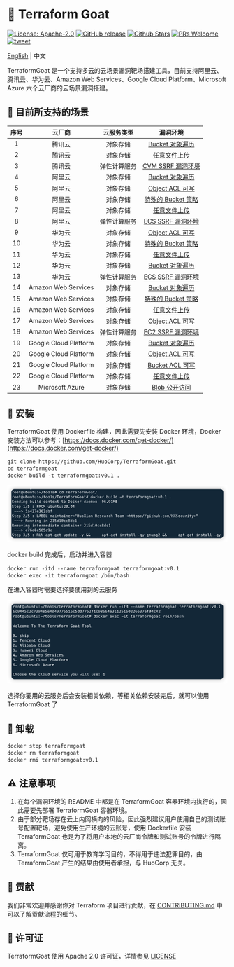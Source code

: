 # :star2: Terraform Goat

[![License: Apache-2.0](https://img.shields.io/badge/license-Apache--2.0-blue)](https://github.com/HuoCorp/TerraformGoat/blob/main/LICENSE) [![GitHub release](https://img.shields.io/github/release/HuoCorp/TerraformGoat.svg)](https://github.com/HuoCorp/TerraformGoat/releases) [![Github Stars](https://img.shields.io/github/stars/HuoCorp/TerraformGoat)](https://github.com/HuoCorp/TerraformGoat/stargazers) [![PRs Welcome](https://img.shields.io/badge/PRs-welcome-brightgreen.svg)](https://github.com/HuoCorp/TerraformGoat/pulls) [![tweet](https://img.shields.io/twitter/url?url=https://github.com/HuoCorp/TerraformGoat)](https://twitter.com/intent/tweet/?text=TerraformGoat%20is%20HuoCorp%20research%20lab's%20%22Vulnerable%20by%20Design%22%20multi%20cloud%20deployment%20tool.%20Check%20it%20out%20https%3A%2F%2Fgithub.com%2FHuoCorp%2FTerraformGoat%0A%23TerraformGoat%20%23Terraform%20%23Cloud%20%23Security%20%23cloudsecurity)

[English](./README.md) | 中文

TerraformGoat 是一个支持多云的云场景漏洞靶场搭建工具，目前支持阿里云、腾讯云、华为云、Amazon Web Services、Google
Cloud Platform、Microsoft Azure 六个云厂商的云场景漏洞搭建。

## :dart: 目前所支持的场景

| 序号 |         云厂商         |  云服务类型  |                           漏洞环境                           |
| :--: | :--------------------: | :----------: | :----------------------------------------------------------: |
|  1   |         腾讯云         |   对象存储   | [Bucket 对象遍历](https://github.com/HuoCorp/TerraformGoat/tree/main/tencentcloud/object_storage_service/bucket_object_traversal) |
|  2   |         腾讯云         |   对象存储   | [任意文件上传](https://github.com/HuoCorp/TerraformGoat/tree/main/tencentcloud/object_storage_service/unrestricted_file_upload) |
|  3  |         腾讯云         |   弹性计算服务   | [CVM SSRF 漏洞环境](https://github.com/HuoCorp/TerraformGoat/tree/main/tencentcloud/elastic_computing_service/cvm_ssrf) |
|  4  |         阿里云         |   对象存储   | [Bucket 对象遍历](https://github.com/HuoCorp/TerraformGoat/tree/main/aliyun/object_storage_service/bucket_object_traversal) |
|  5  |         阿里云         |   对象存储   | [Object ACL 可写](https://github.com/HuoCorp/TerraformGoat/tree/main/aliyun/object_storage_service/object_acl_writable) |
|  6  |         阿里云         |   对象存储   | [特殊的 Bucket 策略](https://github.com/HuoCorp/TerraformGoat/tree/main/aliyun/object_storage_service/special_bucket_policy) |
|  7  |         阿里云         |   对象存储   | [任意文件上传](https://github.com/HuoCorp/TerraformGoat/tree/main/aliyun/object_storage_service/unrestricted_file_upload) |
|  8  |  阿里云  | 弹性计算服务 | [ECS SSRF 漏洞环境](https://github.com/HuoCorp/TerraformGoat/tree/main/aliyun/elastic_computing_service/ecs_ssrf) |
|  9  |         华为云         |   对象存储   | [Object ACL 可写](https://github.com/HuoCorp/TerraformGoat/tree/main/huaweicloud/object_storage_service/object_acl_writable) |
|  10  |         华为云         |   对象存储   | [特殊的 Bucket 策略](https://github.com/HuoCorp/TerraformGoat/tree/main/huaweicloud/object_storage_service/special_bucket_policy) |
|  11  |         华为云         |   对象存储   | [任意文件上传](https://github.com/HuoCorp/TerraformGoat/tree/main/huaweicloud/object_storage_service/unrestricted_file_upload) |
|  12  |         华为云         |   对象存储   | [Bucket 对象遍历](https://github.com/HuoCorp/TerraformGoat/tree/main/huaweicloud/object_storage_service/bucket_object_traversal) |
|  13  |  华为云  | 弹性计算服务 | [ECS SSRF 漏洞环境](https://github.com/HuoCorp/TerraformGoat/tree/main/huaweicloud/elastic_computing_service/ecs_ssrf) |
|  14  |  Amazon  Web Services  |   对象存储   | [Bucket 对象遍历](https://github.com/HuoCorp/TerraformGoat/tree/main/aws/object_storage_service/bucket_object_traversal) |
|  15  |  Amazon  Web Services  |   对象存储   | [特殊的 Bucket 策略](https://github.com/HuoCorp/TerraformGoat/tree/main/aws/object_storage_service/special_bucket_policy) |
|  16  |  Amazon  Web Services  |   对象存储   | [任意文件上传](https://github.com/HuoCorp/TerraformGoat/tree/main/aws/object_storage_service/unrestricted_file_upload) |
|  17  |  Amazon  Web Services  |   对象存储   | [Object ACL 可写](https://github.com/HuoCorp/TerraformGoat/tree/main/aws/object_storage_service/object_acl_writable) |
|  18  |  Amazon  Web Services  | 弹性计算服务 | [EC2 SSRF 漏洞环境](https://github.com/HuoCorp/TerraformGoat/tree/main/aws/elastic_computing_service/ec2_ssrf) |
|  19  | Google  Cloud Platform |   对象存储   | [Bucket 对象遍历](https://github.com/HuoCorp/TerraformGoat/tree/main/gcp/object_storage_service/bucket_object_traversal) |
|  20  | Google  Cloud Platform |   对象存储   | [Object ACL 可写](https://github.com/HuoCorp/TerraformGoat/tree/main/gcp/object_storage_service/object_acl_writable) |
|  21  | Google  Cloud Platform |   对象存储   | [Bucket ACL 可写](https://github.com/HuoCorp/TerraformGoat/tree/main/gcp/object_storage_service/bucket_acl_writable) |
|  22  | Google  Cloud Platform |   对象存储   | [任意文件上传](https://github.com/HuoCorp/TerraformGoat/tree/main/gcp/object_storage_service/unrestricted_file_upload) |
|  23  |    Microsoft  Azure    |   对象存储   | [Blob 公开访问](https://github.com/HuoCorp/TerraformGoat/tree/main/azure/object_storage_service/blob_public_access/) |

## :dizzy: 安装

TerraformGoat 使用 Dockerfile 构建，因此需要先安装 Docker 环境，Docker 安装方法可以参考：[https://docs.docker.com/get-docker/](https://docs.docker.com/get-docker/)

```shell
git clone https://github.com/HuoCorp/TerraformGoat.git
cd terraformgoat
docker build -t terraformgoat:v0.1 .
```

![img](./images/1651136182.png)

docker build 完成后，启动并进入容器

```shell
docker run -itd --name terraformgoat terraformgoat:v0.1
docker exec -it terraformgoat /bin/bash
```

在进入容器时需要选择要使用到的云服务

![img](./images/1651136346.png)

选择你要用的云服务后会安装相关依赖，等相关依赖安装完后，就可以使用 TerraformGoat 了

## :rocket: 卸载

```shell
docker stop terraformgoat
docker rm terraformgoat
docker rmi terraformgoat:v0.1
```

## ⚠️ 注意事项

1. 在每个漏洞环境的 README 中都是在 TerraformGoat 容器环境内执行的，因此需要先部署 TerraformGoat 容器环境。
2. 由于部分靶场存在云上内网横向的风险，因此强烈建议用户使用自己的测试账号配置靶场，避免使用生产环境的云账号，使用 Dockerfile 安装 TerraformGoat 也是为了将用户本地的云厂商令牌和测试账号的令牌进行隔离。
3. TerraformGoat 仅可用于教育学习目的，不得用于违法犯罪目的，由 TerraformGoat 产生的结果由使用者承担，与 HuoCorp 无关。

## :confetti_ball: 贡献

我们非常欢迎并感谢你对 Terraform 项目进行贡献，在 [CONTRIBUTING.md](https://github.com/HuoCorp/TerraformGoat/blob/main/CONTRIBUTING.md) 中可以了解贡献流程的细节。

## 🪪 许可证

TerraformGoat 使用 Apache 2.0 许可证，详情参见 [LICENSE](https://github.com/HuoCorp/TerraformGoat/blob/main/LICENSE)
